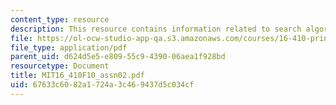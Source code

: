 ```yaml
---
content_type: resource
description: This resource contains information related to search algorithms.
file: https://ol-ocw-studio-app-qa.s3.amazonaws.com/courses/16-410-principles-of-autonomy-and-decision-making-fall-2010/67633c6082a1724a3c469437d5c034cf_MIT16_410F10_assn02.pdf
file_type: application/pdf
parent_uid: d624d5e5-e809-55c9-4390-06aea1f928bd
resourcetype: Document
title: MIT16_410F10_assn02.pdf
uid: 67633c60-82a1-724a-3c46-9437d5c034cf
---
```


